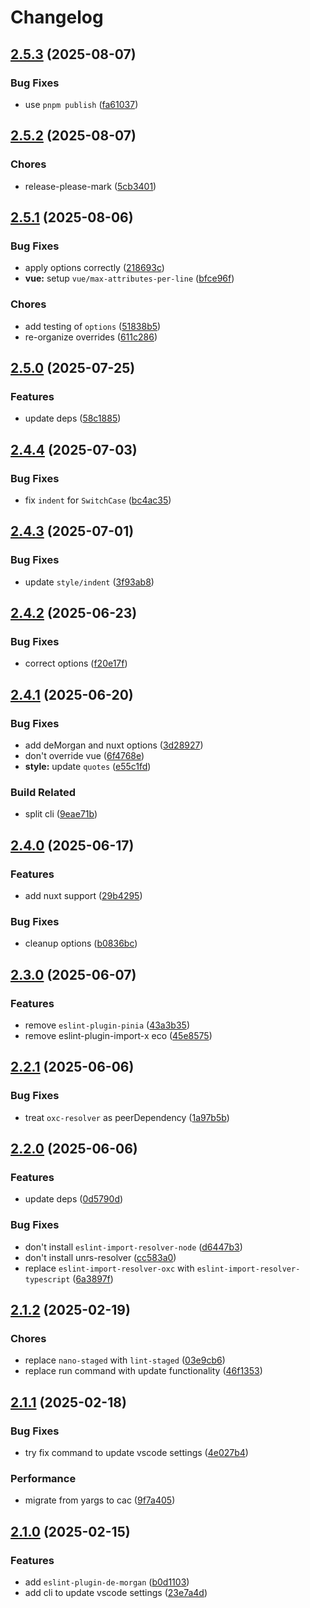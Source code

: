 # Changelog

## [2.5.3](https://github.com/9romise/eslint-config/compare/v2.5.2...v2.5.3) (2025-08-07)


### Bug Fixes

* use `pnpm publish` ([fa61037](https://github.com/9romise/eslint-config/commit/fa610376df1aefd671869ff2521394a003d0c7da))

## [2.5.2](https://github.com/9romise/eslint-config/compare/v2.5.1...v2.5.2) (2025-08-07)


### Chores

* release-please-mark ([5cb3401](https://github.com/9romise/eslint-config/commit/5cb3401485d36198155fdb793fa7115f4f15f93f))

## [2.5.1](https://github.com/9romise/eslint-config/compare/v2.5.0...v2.5.1) (2025-08-06)


### Bug Fixes

* apply options correctly ([218693c](https://github.com/9romise/eslint-config/commit/218693cf470f21855ed8058fdaac6da130e6d3e3))
* **vue:** setup `vue/max-attributes-per-line` ([bfce96f](https://github.com/9romise/eslint-config/commit/bfce96fcf4ce3c464ac140a18138a824b69d2a11))


### Chores

* add testing of `options` ([51838b5](https://github.com/9romise/eslint-config/commit/51838b5008b916fa4836318dfe418ed2b0e61212))
* re-organize overrides ([611c286](https://github.com/9romise/eslint-config/commit/611c286744f5daa1f3b9d5d808ce21b8d7894015))

## [2.5.0](https://github.com/9romise/eslint-config/compare/v2.4.4...v2.5.0) (2025-07-25)


### Features

* update deps ([58c1885](https://github.com/9romise/eslint-config/commit/58c188516c3c396ead205411d618ec98c1b01c32))

## [2.4.4](https://github.com/9romise/eslint-config/compare/v2.4.3...v2.4.4) (2025-07-03)


### Bug Fixes

* fix `indent` for `SwitchCase` ([bc4ac35](https://github.com/9romise/eslint-config/commit/bc4ac350dd1281d0fef2f6e1b00c43e82e6d89b8))

## [2.4.3](https://github.com/9romise/eslint-config/compare/v2.4.2...v2.4.3) (2025-07-01)


### Bug Fixes

* update `style/indent` ([3f93ab8](https://github.com/9romise/eslint-config/commit/3f93ab86c3767f5efccb1adcf60f103e52566f71))

## [2.4.2](https://github.com/9romise/eslint-config/compare/v2.4.1...v2.4.2) (2025-06-23)


### Bug Fixes

* correct options ([f20e17f](https://github.com/9romise/eslint-config/commit/f20e17f84737eac63617231fda0d9fc53f90cdf9))

## [2.4.1](https://github.com/9romise/eslint-config/compare/v2.4.0...v2.4.1) (2025-06-20)


### Bug Fixes

* add deMorgan and nuxt options ([3d28927](https://github.com/9romise/eslint-config/commit/3d28927aa18b798dd4db084932fed54886503d06))
* don't override vue ([6f4768e](https://github.com/9romise/eslint-config/commit/6f4768ef5b104acae65d661ef931d8c6a9c5b367))
* **style:** update `quotes` ([e55c1fd](https://github.com/9romise/eslint-config/commit/e55c1fd18598252201b3219369823dad05352e63))


### Build Related

* split cli ([9eae71b](https://github.com/9romise/eslint-config/commit/9eae71b4716181850e1abdfaa0068699b28945d0))

## [2.4.0](https://github.com/9romise/eslint-config/compare/v2.3.0...v2.4.0) (2025-06-17)


### Features

* add nuxt support ([29b4295](https://github.com/9romise/eslint-config/commit/29b4295cce1db3e514a82d06726890cdba6fb3f0))


### Bug Fixes

* cleanup options ([b0836bc](https://github.com/9romise/eslint-config/commit/b0836bc66a9ba62717c5cfc916732e30e9a22b98))

## [2.3.0](https://github.com/9romise/eslint-config/compare/v2.2.1...v2.3.0) (2025-06-07)


### Features

* remove `eslint-plugin-pinia` ([43a3b35](https://github.com/9romise/eslint-config/commit/43a3b3524d35006a6fe498c28f2f95319e0f8d0c))
* remove eslint-plugin-import-x eco ([45e8575](https://github.com/9romise/eslint-config/commit/45e85755a759adeb4eb59dab814e6f79eccbcde0))

## [2.2.1](https://github.com/9romise/eslint-config/compare/v2.2.0...v2.2.1) (2025-06-06)


### Bug Fixes

* treat `oxc-resolver` as peerDependency ([1a97b5b](https://github.com/9romise/eslint-config/commit/1a97b5b8e589df4d22621be2cdb68c436936fe4b))

## [2.2.0](https://github.com/9romise/eslint-config/compare/v2.1.2...v2.2.0) (2025-06-06)


### Features

* update deps ([0d5790d](https://github.com/9romise/eslint-config/commit/0d5790dde07bafbf8b97d689347c3c74fcd11628))


### Bug Fixes

* don't install `eslint-import-resolver-node` ([d6447b3](https://github.com/9romise/eslint-config/commit/d6447b314da04d92e057189a0a9f815ced6d7df1))
* don't install unrs-resolver ([cc583a0](https://github.com/9romise/eslint-config/commit/cc583a086825424b4668366bca5a915fcee5be8b))
* replace `eslint-import-resolver-oxc` with `eslint-import-resolver-typescript` ([6a3897f](https://github.com/9romise/eslint-config/commit/6a3897f309fd222468e5b3b65527d725a0112386))

## [2.1.2](https://github.com/9romise/eslint-config/compare/v2.1.1...v2.1.2) (2025-02-19)


### Chores

* replace `nano-staged` with `lint-staged` ([03e9cb6](https://github.com/9romise/eslint-config/commit/03e9cb653086ae67553c1a21df856954a30b86c5))
* replace run command with update functionality ([46f1353](https://github.com/9romise/eslint-config/commit/46f1353f4738c957c68c3b0e74f0e85a270be92f))

## [2.1.1](https://github.com/9romise/eslint-config/compare/v2.1.0...v2.1.1) (2025-02-18)


### Bug Fixes

* try fix command to update vscode settings ([4e027b4](https://github.com/9romise/eslint-config/commit/4e027b4d6fb4ada93587a9c57185618bf027b297))


### Performance

* migrate from yargs to cac ([9f7a405](https://github.com/9romise/eslint-config/commit/9f7a405a0d15d24e600e67f41dd1b4df340a8b4e))

## [2.1.0](https://github.com/9romise/eslint-config/compare/v2.0.1...v2.1.0) (2025-02-15)


### Features

* add `eslint-plugin-de-morgan` ([b0d1103](https://github.com/9romise/eslint-config/commit/b0d1103f44932592ea29fc72dec2b0fade5c6596))
* add cli to update vscode settings ([23e7a4d](https://github.com/9romise/eslint-config/commit/23e7a4dc85fcf90bef2485cfde3e386035c4d63d))
